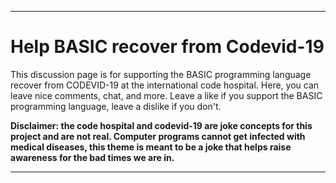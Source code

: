 ***

# Help BASIC recover from Codevid-19

This discussion page is for supporting the BASIC programming language recover from CODEVID-19 at the international code hospital. Here, you can leave nice comments, chat, and more. Leave a like if you support the BASIC programming language, leave a dislike if you don't.

**Disclaimer: the code hospital and codevid-19 are joke concepts for this project and are not real. Computer programs cannot get infected with medical diseases, this theme is meant to be a joke that helps raise awareness for the bad times we are in.**

***
